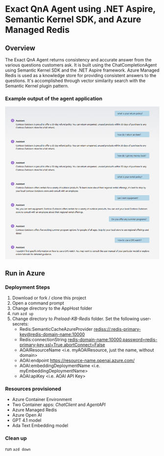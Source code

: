 # Exact QnA Agent using .NET Aspire, Semantic Kernel SDK, and Azure Managed Redis

## Overview
The Exact QnA Agent returns consistency and accurate answer from the various questions customers ask. It is built using the ChatCompletionAgent using Semantic Kernel SDK and the .NET Aspire framework. Azure Managed Redis is used as a knowledge store for providing consistent answers to the questions. It's accomplished through vector similarity search with the Semantic Kernel plugin pattern.

### Example output of the agent application

![Example output screenshot](./media/example-output.png)

## Run in Azure

### Deployment Steps

1. Download or fork / clone this project
1. Open a command prompt
1. Change directory to the AppHost folder
1. run ```azd up```
1. Change directory to *Preload-KB-Redis* folder. Set the following user-secrets:
    - Redis:SemanticCacheAzureProvider <rediss://:redis-primary-key@redis-domain-name:10000>
    - Redis:connectionString <redis-domain-name:10000,password=redis-primary-key,ssl=True,abortConnect=False>
    - AOAIResourceName <i.e. myAOAIResource, just the name, without domain>
    - AOAI:endpoint <https://resource-name.openai.azure.com/>
    - AOAI:embeddingDeploymentName <i.e. myEmbeddingDeploymentName>
    - AOAI:apiKey <i.e. AOAI API Key>

### Resources provisioned
- Azure Container Environment
- Two Container apps: *ChatClient* and *AgentAPI*
- Azure Managed Redis
- Azure Open AI
- GPT 4.1 model
- Ada Text Embedding model

### Clean up

run ```azd down```